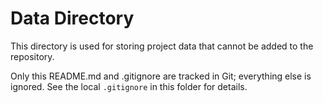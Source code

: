 # Data Directory

This directory is used for storing project data that cannot be added to the repository.

Only this README.md and .gitignore are tracked in Git; everything else is ignored.
See the local `.gitignore` in this folder for details.
